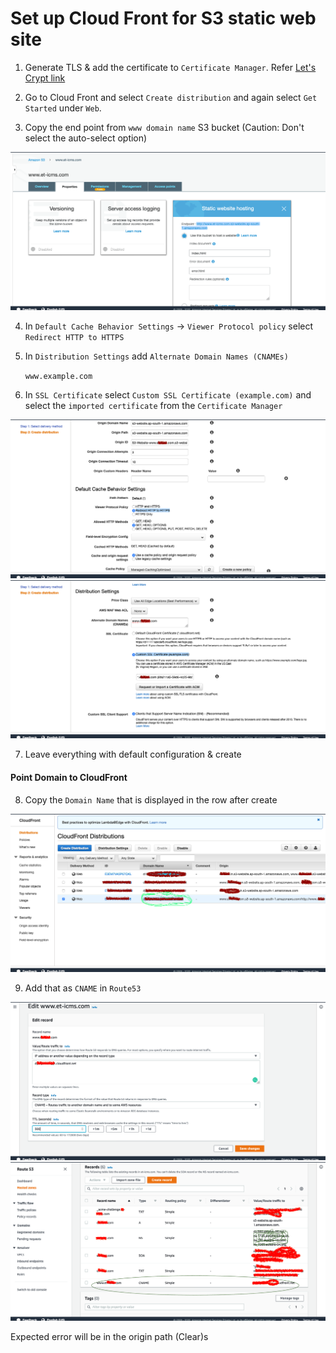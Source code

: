 # Set up Cloud Front for S3 static web site

1. Generate TLS & add the certificate to `Certificate Manager`. Refer [Let's Crypt link](../../TLS/let's_encrypt.md)

2. Go to Cloud Front and select `Create distribution` and again select `Get Started` under `Web`.

3. Copy the end point from `www domain name` S3 bucket (Caution: Don't select the auto-select option)

  ![Copy www end point](copy_www_end_point.png)
  
4. In `Default Cache Behavior Settings` -> `Viewer Protocol policy`  select `Redirect HTTP to HTTPS`

5. In `Distribution Settings` add `Alternate Domain Names (CNAMEs)` 
   
    `www.example.com`
6. In `SSL Certificate` select `Custom SSL Certificate (example.com)` and select the `imported certificate` from the `Certificate Manager`

  ![Redirect to https](create_distribution_1.png)
  ![Set CNAME & Select SSL](create_distribution_2.png)


7. Leave everything with default configuration & create

#### Point Domain to CloudFront

8. Copy the `Domain Name` that is displayed in the row after create

  ![Copy cloud front domain name](copy_cloud_front_domain_name.png)

9. Add that as `CNAME` in `Route53`

  ![Add Cloud Front Domain name to Route 53](add_cloud_front_domain_name_to_route_53.png)
  ![CNAME in list of records](final_record_list_with_cname.png)
  

Expected error will be in the origin path (Clear)s